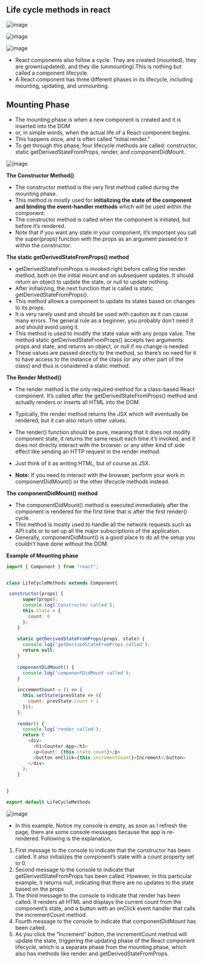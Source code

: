 ## Life cycle methods in react


![image](https://github.com/venkatdas/Interview_prep/assets/43024084/ec52581a-dad3-4fce-bd0e-96f8b95cbf80)


![image](https://github.com/venkatdas/Interview_prep/assets/43024084/40139aaf-4b8b-4cf6-8e6e-f7dea2cf0cac)


![image](https://github.com/venkatdas/Interview_prep/assets/43024084/c29b3f76-68e6-4a15-93bb-6019a3959068)





- React components also follow a cycle. They are created (mounted), they are grown(updated), and they die (unmounting).This is nothing but called a component lifecycle.
- A React component has three different phases in its lifecycle, including mounting, updating, and unmounting.


## Mounting Phase

- The mounting phase is when a new component is created and it is inserted into the DOM
- or, in simple words, when the actual life of a React component begins.
- This happens once, and is often called “initial render.”
- To get through this phase, four lifecycle methods are called: constructor, static getDerivedStateFromProps, render, and componentDidMount.

![image](https://github.com/venkatdas/Interview_prep/assets/43024084/b2ce7d85-bef3-4a36-b8a8-d6334f8e5e0d)


**The Constructor Method()**

- The constructor method is the very first method called during the mounting phase.
- This method is mostly used for **initializing the state of the component and binding the event-handler methods** which will be used within the component.
- The constructor method is called when the component is initiated, but before it’s rendered.
- Note that if you want any state in your component, it’s important you call the super(props) function with the props as an argument passed to it within the constructor.

**The static getDerivedStateFromProps() method**
- getDerivedStateFromProps is invoked right before calling the render method, both on the initial mount and on subsequent updates. It should return an object to update the state, or null to update nothing.
- After initializing, the next function that is called is static getDerivedStateFromProps().
- This method allows a component to update its states based on changes to its props.
- It is very rarely used and should be used with caution as it can cause many errors. The general rule as a beginner, you probably don’t need it and should avoid using it.
- This method is used to modify the state value with any props value. The method static getDerivedStateFromProps() accepts two arguments: props and state, and returns an object, or null if no change is needed. 
- These values are passed directly to the method, so there’s no need for it to have access to the instance of the class (or any other part of the class) and thus is considered a static method.

**The Render Method()**
- The render method is the only required method for a class-based React component. It’s called after the getDerivedStateFromProps() method and actually renders or inserts all HTML into the DOM.
- Typically, the render method returns the JSX which will eventually be rendered, but it can also return other values.
- The render() function should be pure, meaning that it does not modify component state, it returns the same result each time it’s invoked, and it does not directly interact with the browser.  or any other kind of side effect like sending an HTTP request in the render method.
- Just think of it as writing HTML, but of course as JSX.

- **Note:** If you need to interact with the browser, perform your work in componentDidMount() or the other lifecycle methods instead.

**The componentDidMount() method**
 
- The componentDidMount() method is executed immediately after the component is rendered for the first time that is after the first render() cycle.
- This method is mostly used to handle all the network requests such as API calls or to set up all the major subscriptions of the application.
- Generally, componentDidMount() is a good place to do all the setup you couldn’t have done without the DOM.


**Example of Mounting phase**

```js
import { Component } from "react";


class LifeCycleMethods extends Component{

 constructor(props) {
      super(props);
      console.log('Constructor called');
      this.state = {
        count: 0
      };
    }
  
    static getDerivedStateFromProps(props, state) {
      console.log('getDerivedStateFromProps called');
      return null;
    }
  
    componentDidMount() {
      console.log('componentDidMount called');
    }
  
    incrementCount = () => {
      this.setState(prevState => ({
        count: prevState.count + 1
      }));
    };
  
    render() {
      console.log('render called');
      return (
        <div>
          <h1>Counter App</h1>
          <p>Count: {this.state.count}</p>
          <button onClick={this.incrementCount}>Increment</button>
        </div>
      );
    }

    
}

export default LifeCycleMethods
```

![image](https://github.com/venkatdas/Interview_prep/assets/43024084/72b08731-8de7-41b2-999d-772b92b2592d)

- In this example, Notice my console is empty, as soon as I refresh the page, there are some console messages because the app is re-rendered. Following is the explanation,

1. First message to the console to indicate that the constructor has been called. It also initializes the component’s state with a count property set to 0.
2. Second message to the console to indicate that getDerivedStateFromProps has been called. However, in this particular example, it returns null, indicating that there are no updates to the state based on the props
3. The third message to the console to indicate that render has been called. It renders all HTML and displays the current count from the component’s state, and a button with an onClick event handler that calls the incrementCount method.
4. Fourth message to the console to indicate that componentDidMount has been called.
5. As you click the “Increment” button, the incrementCount method will update the state, triggering the updating phase of the React component lifecycle, which is a separate phase from the mounting phase, which also has methods like render and getDerivedStateFromProps.





